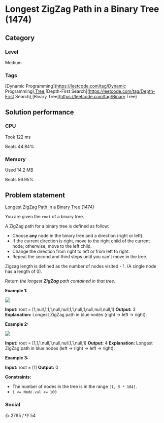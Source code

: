 # Longest ZigZag Path in a Binary Tree (1474)

## Category

### Level

Medium

### Tags

[Dynamic Programming](https://leetcode.com/tag/Dynamic Programming),[Tree](https://leetcode.com/tag/Tree),[Depth-First Search](https://leetcode.com/tag/Depth-First Search),[Binary Tree](https://leetcode.com/tag/Binary Tree)

## Solution performance

### CPU

Took 122 ms

Beats 44.84%

### Memory

Used 14.2 MB

Beats 56.95%

## Problem statement

[Longest ZigZag Path in a Binary Tree (1474)](https://leetcode.com/problems/longest-zigzag-path-in-a-binary-tree)

You are given the `root` of a binary tree.

A ZigZag path for a binary tree is defined as follow:

* Choose **any** node in the binary tree and a direction (right or left).
* If the current direction is right, move to the right child of the current node; otherwise, move to the left child.
* Change the direction from right to left or from left to right.
* Repeat the second and third steps until you can't move in the tree.

Zigzag length is defined as the number of nodes visited - 1\. (A single node has a length of 0).

Return _the longest **ZigZag** path contained in that tree_.

**Example 1:**

![](https://assets.leetcode.com/uploads/2020/01/22/sample_1_1702.png) 


**Input:** root = [1,null,1,1,1,null,null,1,1,null,1,null,null,null,1]
**Output:** 3
**Explanation:** Longest ZigZag path in blue nodes (right -> left -> right).

**Example 2:**

![](https://assets.leetcode.com/uploads/2020/01/22/sample_2_1702.png) 


**Input:** root = [1,1,1,null,1,null,null,1,1,null,1]
**Output:** 4
**Explanation:** Longest ZigZag path in blue nodes (left -> right -> left -> right).

**Example 3:**


**Input:** root = [1]
**Output:** 0

**Constraints:**

* The number of nodes in the tree is in the range `[1, 5 * 104]`.
* `1 <= Node.val <= 100`

### Social

:thumbsup: 2795 / :thumbsdown: 54
